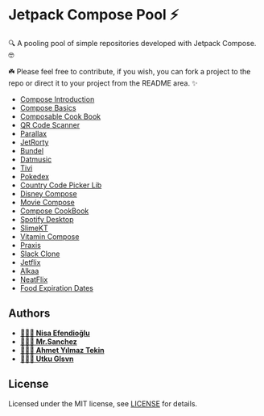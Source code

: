 # Jetpack Compose Pool ⚡️
🔍 A pooling pool of simple repositories developed with Jetpack Compose. 🤓

☘️ Please feel free to contribute, if you wish, you can fork a project to the repo or direct it to your project from the README area. ✨

- [Compose Introduction](https://github.com/nisaefendioglu/Jetpack-Compose-Tutorial/tree/master/Compose-Introduction)
- [Compose Basics](https://github.com/nisaefendioglu/Jetpack-Compose-Tutorial/tree/master/BasicsCodelab)
- [Composable Cook Book](https://github.com/nisaefendioglu/Jetpack-Compose-Tutorial/tree/master/ComposableCookBook)
- [QR Code Scanner](https://github.com/nisaefendioglu/QR-Code-Scanner)
- [Parallax](https://github.com/nisaefendioglu/Parallax) 
- [JetRorty](https://github.com/developersancho/JetRorty.Android)
- [Bundel](https://github.com/code-with-the-italians/bundel)
- [Datmusic](https://github.com/alashow/datmusic-android)
- [Tivi](https://github.com/chrisbanes/tivi)
- [Pokedex](https://github.com/zsoltk/compose-pokedex)
- [Country Code Picker Lib](https://github.com/UtkuGlsvn/ComposeCountryCodePicker)
- [Disney Compose](https://github.com/skydoves/DisneyCompose)
- [Movie Compose](https://github.com/skydoves/MovieCompose)
- [Compose CookBook](https://github.com/Gurupreet/ComposeCookBook)
- [Spotify Desktop](https://github.com/Gurupreet/ComposeSpotifyDesktop)
- [SlimeKT](https://github.com/kasem-sm/SlimeKT)
- [Vitamin Compose](https://github.com/Decathlon/vitamin-compose)
- [Praxis](https://github.com/mutualmobile/Praxis)
- [Slack Clone](https://github.com/Anmol92verma/SlackAndroidClone)
- [Jetflix](https://github.com/yasinkacmaz/jetflix)
- [Alkaa](https://github.com/igorescodro/alkaa)
- [NeatFlix](https://github.com/Ericgacoki/NeatFlix)
- [Food Expiration Dates](https://github.com/lorenzovngl/FoodExpirationDates)

## Authors

- **[👩🏻‍💼 Nisa Efendioğlu](https://github.com/nisaefendioglu)**
- **[🧑🏻‍💼 Mr.Sanchez](https://github.com/developersancho)**
- **[🧑🏻‍💼 Ahmet Yılmaz Tekin](https://github.com/ahmetytekin)**
- **[🧑🏻‍💼 Utku Glsvn](https://github.com/UtkuGlsvn)**

## License

Licensed under the MIT license, see [LICENSE](LICENSE) for details.
